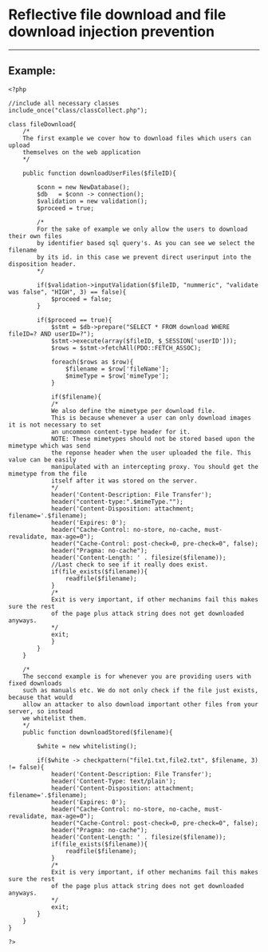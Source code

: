 # Reflective file download and file download injection prevention
-------

## Example:

	<?php

	//include all necessary classes
	include_once("class/classCollect.php");

	class fileDownload{
		/*
		The first example we cover how to download files which users can upload
		themselves on the web application
		*/

		public function downloadUserFiles($fileID){		

			$conn = new NewDatabase();
			$db   = $conn -> connection();
			$validation = new validation();
			$proceed = true;

			/*
			For the sake of example we only allow the users to download their own files
			by identifier based sql query's. As you can see we select the filename
			by its id. in this case we prevent direct userinput into the disposition header.
			*/

			if($validation->inputValidation($fileID, "nummeric", "validate was false", "HIGH", 3) == false){
				$proceed = false;
			}

			if($proceed == true){
				$stmt = $db->prepare("SELECT * FROM download WHERE fileID=? AND userID=?");
				$stmt->execute(array($fileID, $_SESSION['userID']));
				$rows = $stmt->fetchAll(PDO::FETCH_ASSOC);

				foreach($rows as $row){
					$filename = $row['fileName'];
					$mimeType = $row['mimeType'];
				}

				if($filename){
				/*
				We also define the mimetype per download file.
				This is because whenever a user can only download images it is not necessary to set
				an uncommon content-type header for it.
				NOTE: These mimetypes should not be stored based upon the mimetype which was send
				the reponse header when the user uploaded the file. This value can be easily
				manipulated with an intercepting proxy. You should get the mimetype from the file
				itself after it was stored on the server.
				*/
				header('Content-Description: File Transfer');
    			header("content-type:".$mimeType."");
    			header('Content-Disposition: attachment; filename='.$filename);
    			header('Expires: 0');
				header("Cache-Control: no-store, no-cache, must-revalidate, max-age=0");
				header("Cache-Control: post-check=0, pre-check=0", false);
				header("Pragma: no-cache");    
				header('Content-Length: ' . filesize($filename));
				//Last check to see if it really does exist.
				if(file_exists($filename)){
					readfile($filename);
				}
				/*
				Exit is very important, if other mechanims fail this makes sure the rest
				of the page plus attack string does not get downloaded anyways.
				*/
				exit;
				}
			}
		}

		/*
		The seccond example is for whenever you are providing users with fixed downloads
		such as manuals etc. We do not only check if the file just exists, because that would
		allow an attacker to also download important other files from your server, so instead
		we whitelist them.
		*/
		public function downloadStored($filename){

			$white = new whitelisting();

			if($white -> checkpattern("file1.txt,file2.txt", $filename, 3) != false){
				header('Content-Description: File Transfer');
    			header('Content-Type: text/plain');
    			header('Content-Disposition: attachment; filename='.$filename);
    			header('Expires: 0');
				header("Cache-Control: no-store, no-cache, must-revalidate, max-age=0");
				header("Cache-Control: post-check=0, pre-check=0", false);
				header("Pragma: no-cache");    
				header('Content-Length: ' . filesize($filename));
				if(file_exists($filename)){
					readfile($filename);
				}
				/*
				Exit is very important, if other mechanims fail this makes sure the rest
				of the page plus attack string does not get downloaded anyways.
				*/
				exit;
			}
		}
	}

	?>
